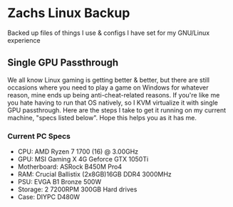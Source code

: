 # Zachs Linux Backup
Backed up files of things I use & configs I have set for my GNU/Linux experience


## Single GPU Passthrough
We all know Linux gaming is getting better & better, but there are still occasions where you need to play a game on Windows for whatever reason, mine ends up being anti-cheat-related reasons. If you're like me you hate having to run that OS natively, so I KVM virtualize it with single GPU passthrough. Here are the steps I take to get it running on my current machine, "specs listed below". Hope this helps you as it has me.

### Current PC Specs
* CPU: AMD Ryzen 7 1700 (16) @ 3.00GHz
* GPU: MSI Gaming X 4G Geforce GTX 1050Ti
* Motherboard: ASRock B450M Pro4
* RAM: Crucial Ballistix (2x8GB)16GB DDR4 3000MHz
* PSU: EVGA B1 Bronze 500W
* Storage: 2 7200RPM 300GB Hard drives
* Case: DIYPC D480W
